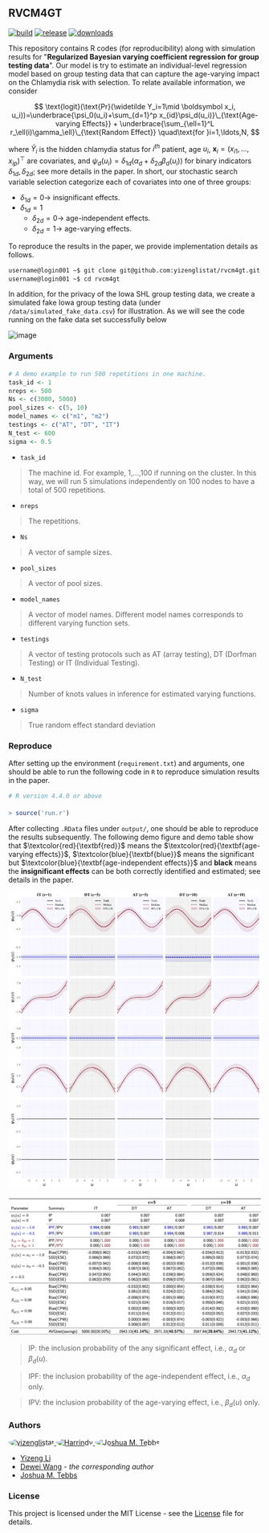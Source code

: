 ## RVCM4GT

[![build](https://img.shields.io/badge/R-passing-green)]()
[![release](https://img.shields.io/github/v/release/yizenglistat/rvcm4gt)]()
[![downloads](https://img.shields.io/github/downloads/yizenglistat/rvcm4gt/total.svg?kill_cache=1&color=red)]()

This repository contains R codes (for reproducibility) along with simulation results for "**Regularized Bayesian varying coefficient regression for group testing data**". Our model is try to estimate an individual-level regression model based on
group testing data that can capture the age-varying impact on
the Chlamydia risk with selection. To relate available information, we consider

$$
\text{logit}(\text{Pr}(\widetilde Y_i=1\mid \boldsymbol x_i, u_i))=\underbrace{\psi_0(u_i)+\sum_{d=1}^p x_{id}\psi_d(u_i)}\_{\text{Age-varying Effects}} + \underbrace{\sum_{\ell=1}^L r_\ell(i)\gamma_\ell}\_{\text{Random Effect}} \quad\text{for }i=1,\ldots,N,
$$

where $\widetilde Y_i$ is the hidden chlamydia status for $i^{th}$ patient, age $u_i$, $\boldsymbol x_i=(x_{i1},\ldots,x_{ip})^\top$ are covariates, and $\psi_d(u_i)=\delta_{1d}(\alpha_d+\delta_{2d}\beta_d(u_i))$ for binary indicators $\delta_{1d},\delta_{2d}$; see more details in the paper. In short, our stochastic search variable selection categorize each of covariates into one of three groups:

- $\delta_{1d}=0\longrightarrow$ insignificant effects.
- $\delta_{1d}=1$
	* $\delta_{2d}=0\longrightarrow$ age-independent effects.
	* $\delta_{2d}=1\longrightarrow$ age-varying effects.

To reproduce the results in the paper, we provide implementation details as follows. 

```sh
username@login001 ~$ git clone git@github.com:yizenglistat/rvcm4gt.git
username@login001 ~$ cd rvcm4gt
```
In addition, for the privacy of the Iowa SHL group testing data, we create a simulated fake Iowa group testing data (under `/data/simulated_fake_data.csv`) for illustration. As we will see the code running on the fake data set successfully below

<img width="478" alt="image" src="https://github.com/user-attachments/assets/7fdcc3fc-3c3a-4dca-9e93-6c81b7e9a538">

### Arguments

```r
# A demo example to run 500 repetitions in one machine.
task_id <- 1	
nreps <- 500
Ns <- c(3000, 5000)
pool_sizes <- c(5, 10)
model_names <- c("m1", "m2")
testings <- c("AT", "DT", "IT")
N_test <- 600
sigma <- 0.5
```

- `task_id`
> The machine id. For example, 1,...,100 if running on the cluster. In this way, we will run 5 simulations independently on 100 nodes to have a total of 500 repetitions. 

- `nreps`
> The repetitions.

- `Ns`
> A vector of sample sizes.

- `pool_sizes`
> A vector of pool sizes.

- `model_names`
> A vector of model names. Different model names corresponds to different varying function sets.

- `testings`
> A vector of testing protocols such as AT (array testing), DT (Dorfman Testing) or IT (Individual Testing).

- `N_test`
> Number of knots values in inference for estimated varying functions. 

- `sigma`
> True random effect standard deviation

### Reproduce

After setting up the environment (`requirement.txt`) and arguments, one should be able to run the following code in `R` to reproduce simulation results in the paper.

```r
# R version 4.4.0 or above

> source('run.r')
```

After collecting `.RData` files under `output/`, one should be able to reproduce the results subsequently. The following demo figure and demo table show that $\textcolor{red}{\textbf{red}}$ means the $\textcolor{red}{\textbf{age-varying effects}}$, $\textcolor{blue}{\textbf{blue}}$ means the significant but $\textcolor{blue}{\textbf{age-independent effects}}$ and $\textbf{black}$ means the $\textbf{insignificant effects}$ can be both correctly identified and estimated; see details in the paper.

![figure](output/simu/uniform_5000_m1_figure.png)

![figure](output/simu/uniform_5000_m1_table.png)


> IP: the inclusion probability of the any significant effect, i.e., $\alpha_d$ or $\beta_d(u)$. 

> IPF: the inclusion probability of the age-independent effect, i.e., $\alpha_d$ only.

> IPV: the inclusion probability of the age-varying effect, i.e., $\beta_d(u)$ only.

### Authors

<a href="https://github.com/yizenglistat">
  <img src="https://github.com/yizenglistat.png?size=100" title="yizenglistat" alt="yizenglistat" width="50" height="50" style="border-radius: 50%;">
</a>
<a href="https://github.com/Harrindy">
  <img src="https://github.com/Harrindy.png?size=100" title="Harrindy" alt="Harrindy" width="50" height="50" style="border-radius: 50%;">
</a>
<a href="https://scholar.google.com/citations?user=vSy9J1HEZlYC&hl=en">
  <img src="https://scholar.googleusercontent.com/citations?view_op=medium_photo&user=vSy9J1HEZlYC&citpid=1" width="50" height="50" alt="Joshua M. Tebbs" style="border-radius: 50%;">
</a>

- [Yizeng Li](https://github.com/yizenglistat)
- [Dewei Wang](https://github.com/Harrindy) - *the corresponding author*
- [Joshua M. Tebbs](https://scholar.google.com/citations?user=vSy9J1HEZlYC&hl=en)

### License
This project is licensed under the MIT License - see the [License](LICENSE.txt) file for details.
